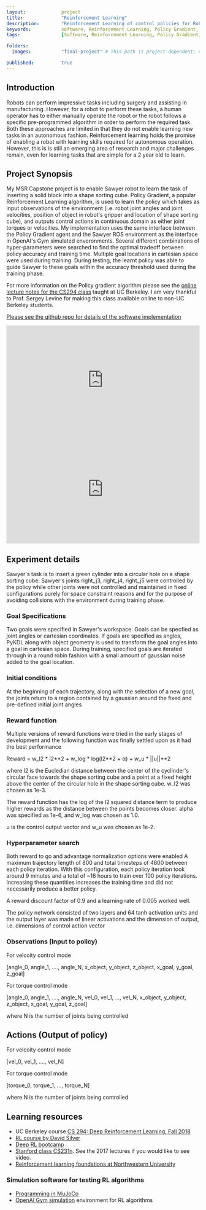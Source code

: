 ```yaml
---
layout:             project
title:              "Reinforcement Learning"
description:        "Reinforcement Learning of control policies for Robotic manipulation"
keywords:           software, Reinforcement Learning, Policy Gradient, Convolution Neural Networks, CNN, Deep Learning, Q Learning, OpenAI, Gym, MuJoCo, Sawyer, Object recognition, Grasping, Manipulation, ROS, Robotics, Optimal Control, Python
tags:               [Software, Reinforcement Learning, Policy Gradient, Convolution Neural Networks, CNN, Deep Learning, Q Learning, OpenAI, Gym, MuJoCo, Sawyer, Object recognition, Grasping, Manipulation, ROS, Robotics, Optimal Control, Python]

folders:
  images:           "final-project" # This path is project-dependent; don't forget to change it!

published:          true
---
```


## Introduction
Robots can perform impressive tasks including surgery and assisting in manufacturing.  However, for a robot to perform these tasks, a human operator has to either manually operate the robot or the robot follows a specific pre-programmed algorithm in order to perform the required task. Both these approaches are limited in that they do not enable learning new tasks in an autonomous fashion. Reinforcement learning holds the promise of enabling a robot with learning skills required for autonomous operation. However, this is is still an emerging area of research and major challenges remain, even for learning tasks that are simple for a 2 year old to learn.

## Project Synopsis
My MSR Capstone project is to enable Sawyer robot to learn the task of inserting a solid block into a shape sorting cube.
Policy Gradient, a popular Reinforcement Learning algorithm, is used to learn the policy which takes as input observations of the environment (i.e. robot joint angles and joint velocities, position of object in robot's gripper and location of shape sorting cube), and outputs control actions in continuous domain as either joint torques or velocities.
My implementation uses the same interface between the Policy Gradient agent and the Sawyer ROS environment as the interface in OpenAI's Gym simulated envoronments. Several different combinations of hyper-parameters were searched to find the optimal tradeoff between policy accuracy and training time. Multiple goal locations in cartesian space were used during training. During testing, the learnt policy was able to guide Sawyer to these goals within the accuracy threshold used during the training phase.

For more information on the Policy gradient algorithm please see the [online lecture notes for the CS294 class](http://rail.eecs.berkeley.edu/deeprlcourse/static/slides/lec-5.pdf) taught at UC Berkeley. I am very thankful to Prof. Sergey Levine for making this class available online to non-UC Berkeley students.

[Please see the github repo for details of the software implementation](https://github.com/srikanth-kilaru/rl-projects/tree/master/pg)

<div style="position:relative;height:0;padding-bottom:56.25%"><iframe src="https://www.youtube.com/embed/FWMsvvGFMtU?ecver=2" width="640" height="360" frameborder="0" allow="autoplay; encrypted-media" style="position:absolute;width:100%;height:100%;left:0" allowfullscreen></iframe></div>

<div style="position:relative;height:0;padding-bottom:56.25%"><iframe src="https://www.youtube.com/embed/_a9Cef3pkJk?ecver=2" width="640" height="360" frameborder="0" allow="autoplay; encrypted-media" style="position:absolute;width:100%;height:100%;left:0" allowfullscreen></iframe></div>

## Experiment details
Sawyer's task is to insert a green cylinder into a circular hole on a shape sorting cube.
Sawyer's joints right_j3, right_j4, right_j5 were controlled by the policy while other joints were not controlled and maintained in fixed configurations purely for space constraint reasons and for the purpose of avoiding collisions with the environment during training phase.

### Goal Specifications
Two goals were specified in Sawyer's workspace. Goals can be specfied as joint angles or cartesian coordinates. If goals are specified as angles, PyKDL along with object geometry is used to transform the goal angles into a goal in cartesian space. During training, specified goals are iterated through in a round robin fashion with a small amount of gaussian noise added to the goal location.

### Initial conditions
At the beginning of each trajectory, along with the selection of a new goal, the joints return to a region contained by a gaussian around the fixed and pre-defined initial joint angles

### Reward  function
Multiple versions of reward functions were tried in the early stages of development and the following function was finally settled upon as it had the best performance

Reward = w_l2 \* l2\*\*2 + w_log \* log(l2\*\*2 + α) + w_u \* \|\|u\|\|\*\*2

where l2 is the Eucledian distance between the center of the cyclinder's circular face towards the shape sorting cube and a point at a fixed height above the center of the circular hole in the shape sorting cube. w_l2 was chosen as 1e-3.

The reward function has the log of the l2 squared distance term to produce higher rewards as the distance between the points becomes closer. alpha was specified as 1e-6, and w_log was chosen as 1.0.

u is the control output vector and w_u was chosen as 1e-2.

### Hyperparameter search
Both reward to go and advantage normalization options were enabled
A maximum trajectory length of 800 and total timesteps of 4800 between each policy iteration. With this configuration, each policy iteration took around 9 minutes and a total of ~16 hours to train over 100 policy iterations. Increasing these quantities increases the training time and did not necessarily produce a better policy.

A reward discount factor of 0.9 and a learning rate of 0.005 worked well.

The policy network consisted of two layers and 64 tanh activation units and the output layer was made of linear activations and the dimension of output, i.e. dimensions of control action vector

### Observations (Input to policy)
For velcoity control mode

[angle_0, angle_1, ...., angle_N, x_object, y_object, z_object, x_goal, y_goal, z_goal]

For torque control mode

[angle_0, angle_1, ...., angle_N, vel_0, vel_1, ..., vel_N, x_object, y_object, z_object, x_goal, y_goal, z_goal]

where N is the number of joints being controlled

## Actions (Output of policy)
For velcoity control mode

[vel_0, vel_1, ...., vel_N]

For torque control mode

[torque_0, torque_1, ..., torque_N]

where N is the number of joints being controlled

## Learning resources
- UC Berkeley course [CS 294: Deep Reinforcement Learning, Fall 2018](http://rail.eecs.berkeley.edu/deeprlcourse/)
- [RL course by David Silver](https://www.youtube.com/watch?v=2pWv7GOvuf0&app=desktop)
- [Deep RL bootcamp](https://sites.google.com/view/deep-rl-bootcamp/lectures)
- [Stanford class CS231n](http://cs231n.stanford.edu/). See the 2017 lectures if you would like to see video.
- [Reinforcement learning foundations at Northwestern University](https://jermwatt.github.io/mlrefined/)


### Simulation software for testing RL algorithms
- [Programming in MuJoCo](http://www.mujoco.org/book/programming.html)
- [OpenAI Gym simulation](https://openai.com/) environment for RL algorithms
